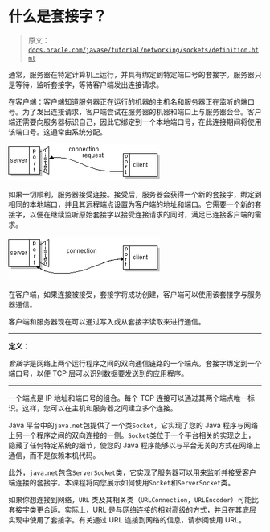 # 什么是套接字？

> 原文：[`docs.oracle.com/javase/tutorial/networking/sockets/definition.html`](https://docs.oracle.com/javase/tutorial/networking/sockets/definition.html)

通常，服务器在特定计算机上运行，并具有绑定到特定端口号的套接字。服务器只是等待，监听套接字，等待客户端发出连接请求。

在客户端：客户端知道服务器正在运行的机器的主机名和服务器正在监听的端口号。为了发出连接请求，客户端尝试在服务器的机器和端口上与服务器会合。客户端还需要向服务器标识自己，因此它绑定到一个本地端口号，在此连接期间将使用该端口号。这通常由系统分配。

![客户端的连接请求](img/e99613319760e96e1ec0579ce179bb1b.png)

如果一切顺利，服务器接受连接。接受后，服务器会获得一个新的套接字，绑定到相同的本地端口，并且其远程端点设置为客户端的地址和端口。它需要一个新的套接字，以便在继续监听原始套接字以接受连接请求的同时，满足已连接客户端的需求。

![建立连接](img/ed36d613974edf463f81ceca157310de.png)

在客户端，如果连接被接受，套接字将成功创建，客户端可以使用该套接字与服务器通信。

客户端和服务器现在可以通过写入或从套接字读取来进行通信。

* * *

**定义：**

*套接字*是网络上两个运行程序之间的双向通信链路的一个端点。套接字绑定到一个端口号，以便 TCP 层可以识别数据要发送到的应用程序。

* * *

一个端点是 IP 地址和端口号的组合。每个 TCP 连接可以通过其两个端点唯一标识。这样，您可以在主机和服务器之间建立多个连接。

Java 平台中的`java.net`包提供了一个类`Socket`，它实现了您的 Java 程序与网络上另一个程序之间的双向连接的一侧。`Socket`类位于一个平台相关的实现之上，隐藏了任何特定系统的细节，使您的 Java 程序能够以与平台无关的方式在网络上通信，而不是依赖本机代码。

此外，`java.net`包含`ServerSocket`类，它实现了服务器可以用来监听并接受客户端连接的套接字。本课程将向您展示如何使用`Socket`和`ServerSocket`类。

如果你想连接到网络，`URL` 类及其相关类（`URLConnection`，`URLEncoder`）可能比套接字类更合适。实际上，URL 是与网络连接的相对高级的方式，并且在其底层实现中使用了套接字。有关通过 URL 连接到网络的信息，请参阅使用 URL。
